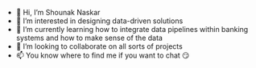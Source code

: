 - 👋 Hi, I’m Shounak Naskar
- 👀 I’m interested in designing data-driven solutions 
- 🌱 I’m currently learning how to integrate data pipelines within banking systems and how to make sense of the data
- 💞️ I’m looking to collaborate on all sorts of projects 
- 📫 You know where to find me if you want to chat 😏


<!---
shounak-naskar-mox/shounak-naskar-mox is a ✨ special ✨ repository because its `README.md` (this file) appears on your GitHub profile.
You can click the Preview link to take a look at your changes.
--->
